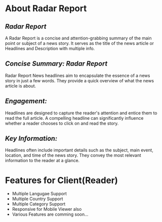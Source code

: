 # About Radar Report

## _Radar Report_
A Radar Report is a concise and attention-grabbing summary of the main point or subject of a news story. It serves as the title of the news article or Headlines and Description with multiple info. 

## _Concise Summary: Radar Report_
 Radar Report News headlines aim to encapsulate the essence of a news story in just a few words. They provide a quick overview of what the news article is about.

## _Engagement:_
 Headlines are designed to capture the reader's attention and entice them to read the full article. A compelling headline can significantly influence whether a reader chooses to click on and read the story.

## _Key Information:_ 
Headlines often include important details such as the subject, main event, location, and time of the news story. They convey the most relevant information to the reader at a glance.

# Features for Client(Reader)

- Multiple Langugae Support
- Multiple Country Support
- Multiple Category Support
- Responsive for Mobile Viewer also
- Various Features are comming soon...